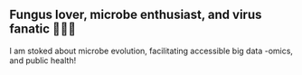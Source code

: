 ## Fungus lover, microbe enthusiast, and virus fanatic 🍄🦠🧬

I am stoked about microbe evolution, facilitating accessible big data -omics, and public health!
